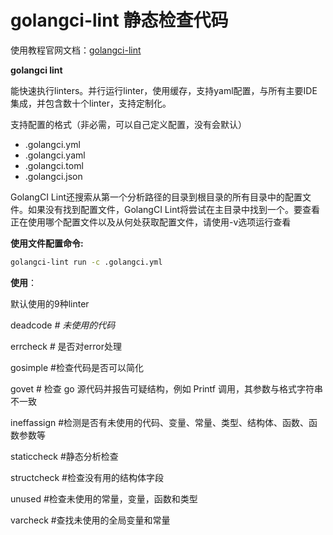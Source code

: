# golangci-lint 静态检查代码



使用教程官网文档：[golangci-lint](https://golangci-lint.run/usage/linters/)

**golangci lint**

能快速执行linters。并行运行linter，使用缓存，支持yaml配置，与所有主要IDE集成，并包含数十个linter，支持定制化。



支持配置的格式（非必需，可以自己定义配置，没有会默认）

- .golangci.yml
- .golangci.yaml
- .golangci.toml
- .golangci.json

GolangCI Lint还搜索从第一个分析路径的目录到根目录的所有目录中的配置文件。如果没有找到配置文件，GolangCI Lint将尝试在主目录中找到一个。要查看正在使用哪个配置文件以及从何处获取配置文件，请使用-v选项运行查看



**使用文件配置命令:**

```sh
golangci-lint run -c .golangci.yml
```



**使用**：

默认使用的9种linter

deadcode *# 未使用的代码*

errcheck *#* 是否对error处理

gosimple #检查代码是否可以简化

govet # 检查 go 源代码并报告可疑结构，例如 Printf 调用，其参数与格式字符串不一致

ineffassign #检测是否有未使用的代码、变量、常量、类型、结构体、函数、函数参数等

staticcheck #静态分析检查

structcheck #检查没有用的结构体字段

unused #检查未使用的常量，变量，函数和类型

varcheck #查找未使用的全局变量和常量